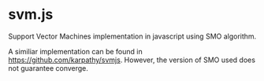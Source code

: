svm.js
===

Support Vector Machines implementation in javascript using SMO algorithm.

A similiar implementation can be found in https://github.com/karpathy/svmjs.
However, the version of SMO used does not guarantee converge.
